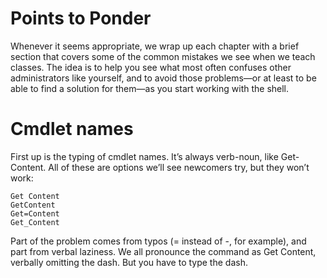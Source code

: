 # Points to Ponder

Whenever it seems appropriate, we wrap up each chapter with a brief section that covers some of the common mistakes we see when we teach classes. The idea is to help you see what most often confuses other administrators like yourself, and to avoid those problems—or at least to be able to find a solution for them—as you start working with the shell.

# Cmdlet names

First up is the typing of cmdlet names. It’s always verb-noun, like Get-Content. All of these are options we’ll see newcomers try, but they won’t work:  
```
Get Content    
GetContent    
Get=Content    
Get_Content
```

Part of the problem comes from typos (= instead of -, for example), and part from verbal laziness. We all pronounce the command as Get Content, verbally omitting the dash. But you have to type the dash.
